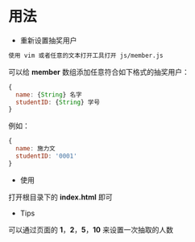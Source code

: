 # 用法

* 重新设置抽奖用户

```bash
使用 vim 或者任意的文本打开工具打开 js/member.js
```

可以给 **member** 数组添加任意符合如下格式的抽奖用户：

```js
{
  name: {String} 名字
  studentID: {String} 学号
}
```

例如：

```js
{
  name: 施力文
  studentID: '0001'
}
```

* 使用

打开根目录下的 **index.html** 即可

* Tips

可以通过页面的 **1**，**2**，**5**，**10** 来设置一次抽取的人数
